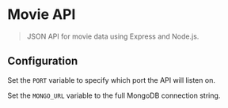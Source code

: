 # Movie API

> JSON API for movie data using Express and Node.js.

## Configuration

Set the `PORT` variable to specify which port the API will listen on.

Set the `MONGO_URL` variable to the full MongoDB connection string.

